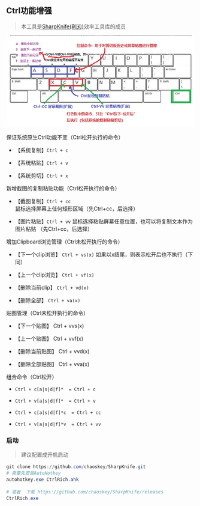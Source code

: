 ## Ctrl功能增强

> 本工具是[SharpKnife(利刃)](../README.md)效率工具库的成员

![](../images/CtrlRich.jpg)

保证系统原生Ctrl功能不变（Ctrl松开执行的命令）

- 【系统复制】`Ctrl + c`

- 【系统粘贴】`Ctrl + v`

- 【系统剪切】`Ctrl + x`

新增截图的复制粘贴功能（Ctrl松开执行的命令）

- 【截图复制】`Ctrl + cc`    鼠标选择屏幕上任何矩形区域（先Ctrl+cc，后选择）

- 【图片粘贴】`Ctrl + vv`    鼠标选择粘贴屏幕任意位置，也可以将复制文本作为图片粘贴  （先Ctrl+cc，后选择）

增加Clipboard浏览管理（Ctrl未松开执行的命令）

- 【下一个clip浏览】  `Ctrl + vs(x)`    如果以x结尾，则表示松开后也不执行（下同）

- 【上一个clip浏览】  `Ctrl + vf(x)`

- 【删除当前clip】       `Ctrl + vd(x)`

- 【删除全部】           `Ctrl + va(x)`

贴图管理（Ctrl未松开执行的命令）

- 【下一个贴图】  Ctrl + vvs(x)

- 【上一个贴图】  Ctrl + vvf(x)

- 【删除当前贴图】   Ctrl + vvd(x)

- 【删除全部贴图】   Ctrl + vva(x)

组合命令（Ctrl松开）

- `Ctrl + c[a|s|d|f]*  = Ctrl + c`      

- `Ctrl + v[a|s|d|f]*  = Ctrl + v`

- `Ctrl + c[a|s|d|f]*c  = Ctrl + cc`

- `Ctrl + v[a|s|d|f]*v  = Ctrl + vv`

### 启动

> 建议配置成开机启动

```powershell
git clone https://github.com/chaoskey/SharpKnife.git
# 需要先安装AutoHotkey
autohotkey.exe CtrlRich.ahk

# 或者  下载 https://github.com/chaoskey/SharpKnife/releases
CtrlRich.exe
```